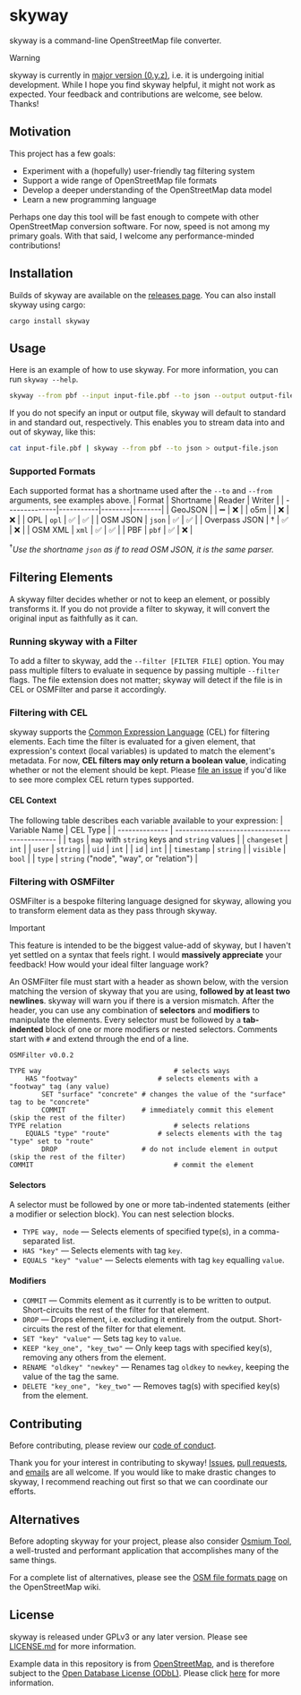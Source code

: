 # skyway

skyway is a command-line OpenStreetMap file converter.

> [!WARNING]
> skyway is currently in [major version (0.y.z)](https://semver.org/), i.e. it is undergoing initial development.
> While I hope you find skyway helpful, it might not work as expected.
> Your feedback and contributions are welcome, see below. Thanks!

## Motivation

This project has a few goals:
- Experiment with a (hopefully) user-friendly tag filtering system
- Support a wide range of OpenStreetMap file formats
- Develop a deeper understanding of the OpenStreetMap data model
- Learn a new programming language

Perhaps one day this tool will be fast enough to compete with other OpenStreetMap conversion software.
For now, speed is not among my primary goals.
With that said, I welcome any performance-minded contributions!

## Installation

Builds of skyway are available on the [releases page](https://github.com/MapRVA/skyway/releases).
You can also install skyway using cargo:
```
cargo install skyway
```

## Usage

Here is an example of how to use skyway.
For more information, you can run `skyway --help`.

```sh
skyway --from pbf --input input-file.pbf --to json --output output-file.json
```
If you do not specify an input or output file, skyway will default to standard in and standard out, respectively.
This enables you to stream data into and out of skyway, like this:
```sh
cat input-file.pbf | skyway --from pbf --to json > output-file.json
```

### Supported Formats

Each supported format has a shortname used after the `--to` and `--from` arguments, see examples above.
| Format        | Shortname | Reader | Writer |
| --------------|-----------|--------|--------|
| GeoJSON       |           | ➖     | ❌     |
| o5m           |           | ❌     | ❌     |
| OPL           | `opl`     | ✅     | ✅     |
| OSM JSON      | `json`    | ✅     | ✅     |
| Overpass JSON | †         | ✅     | ❌     |
| OSM XML       | `xml`     | ✅     | ✅     |
| PBF           | `pbf`     | ✅     | ❌     |

<sup>†</sup>*Use the shortname `json` as if to read OSM JSON, it is the same parser.*

## Filtering Elements

A skyway filter decides whether or not to keep an element, or possibly transforms it.
If you do not provide a filter to skyway, it will convert the original input as faithfully as it can.

### Running skyway with a Filter

To add a filter to skyway, add the `--filter [FILTER FILE]` option.
You may pass multiple filters to evaluate in sequence by passing multiple `--filter` flags.
The file extension does not matter; skyway will detect if the file is in CEL or OSMFilter and parse it accordingly.

### Filtering with CEL

skyway supports the [Common Expression Language](https://cel.dev/) (CEL) for filtering elements.
Each time the filter is evaluated for a given element, that expression's context (local variables) is updated to match the element's metadata.
For now, **CEL filters may only return a boolean value**, indicating whether or not the element should be kept.
Please [file an issue](https://github.com/MapRVA/skyway/issues) if you'd like to see more complex CEL return types supported.

#### CEL Context

The following table describes each variable available to your expression:
| Variable Name  | CEL Type                                      |
| -------------- | --------------------------------------------- |
| `tags`         | `map` with `string` keys and `string` values  |
| `changeset`    | `int`                                         |
| `user`         | `string`                                      |
| `uid`          | `int`                                         |
| `id`           | `int`                                         |
| `timestamp`    | `string`                                      |
| `visible`      | `bool`                                        |
| `type`         | `string` ("node", "way", or "relation")       |


### Filtering with OSMFilter

OSMFilter is a bespoke filtering language designed for skyway, allowing you to transform element data as they pass through skyway.

> [!IMPORTANT]
> This feature is intended to be the biggest value-add of skyway, but I haven't yet settled on a syntax that feels right.
> I would **massively appreciate** your feedback!
> How would your ideal filter language work?

An OSMFilter file must start with a header as shown below, with the version matching the version of skyway that you are using, **followed by at least two newlines**.
skyway will warn you if there is a version mismatch.
After the header, you can use any combination of **selectors** and **modifiers** to manipulate the elements.
Every selector must be followed by a **tab-indented** block of one or more modifiers or nested selectors.
Comments start with `#` and extend through the end of a line.
```
OSMFilter v0.0.2

TYPE way                                 # selects ways
	HAS "footway"                    # selects elements with a "footway" tag (any value)
		SET "surface" "concrete" # changes the value of the "surface" tag to be "concrete"
		COMMIT                   # immediately commit this element (skip the rest of the filter)
TYPE relation                            # selects relations
	EQUALS "type" "route"            # selects elements with the tag "type" set to "route"
		DROP                     # do not include element in output (skip the rest of the filter)
COMMIT                                   # commit the element
```

#### Selectors

A selector must be followed by one or more tab-indented statements (either a modifier or selection block).
You can nest selection blocks.
- `TYPE way, node` — Selects elements of specified type(s), in a comma-separated list.
- `HAS "key"` — Selects elements with tag `key`.
- `EQUALS "key" "value"` — Selects elements with tag `key` equalling `value`.

#### Modifiers

- `COMMIT` — Commits element as it currently is to be written to output. Short-circuits the rest of the filter for that element.
- `DROP` — Drops element, i.e. excluding it entirely from the output. Short-circuits the rest of the filter for that element.
- `SET "key" "value"` — Sets tag `key` to `value`.
- `KEEP "key_one", "key_two"` — Only keep tags with specified key(s), removing any others from the element.
- `RENAME "oldkey" "newkey"` — Renames tag `oldkey` to `newkey`, keeping the value of the tag the same.
- `DELETE "key_one", "key_two"` — Removes tag(s) with specified key(s) from the element.

## Contributing

Before contributing, please review our [code of conduct](CODE_OF_CONDUCT.md).

Thank you for your interest in contributing to skyway!
[Issues](https://github.com/MapRVA/skyway/issues), [pull requests](https://github.com/MapRVA/skyway/pulls), and [emails](mailto:email@jacobhall.net) are all welcome.
If you would like to make drastic changes to skyway, I recommend reaching out first so that we can coordinate our efforts.

## Alternatives

Before adopting skyway for your project, please also consider [Osmium Tool](https://osmcode.org/osmium-tool/), a well-trusted and performant application that accomplishes many of the same things.

For a complete list of alternatives, please see the [OSM file formats page](https://wiki.openstreetmap.org/wiki/OSM_file_formats) on the OpenStreetMap wiki.

## License

skyway is released under GPLv3 or any later version.
Please see [LICENSE.md](LICENSE.md) for more information.

Example data in this repository is from [OpenStreetMap](https://www.openstreetmap.org), and is therefore subject to the [Open Database License (ODbL)](https://opendatacommons.org/licenses/odbl/).
Please click [here](https://www.openstreetmap.org/copyright) for more information.
